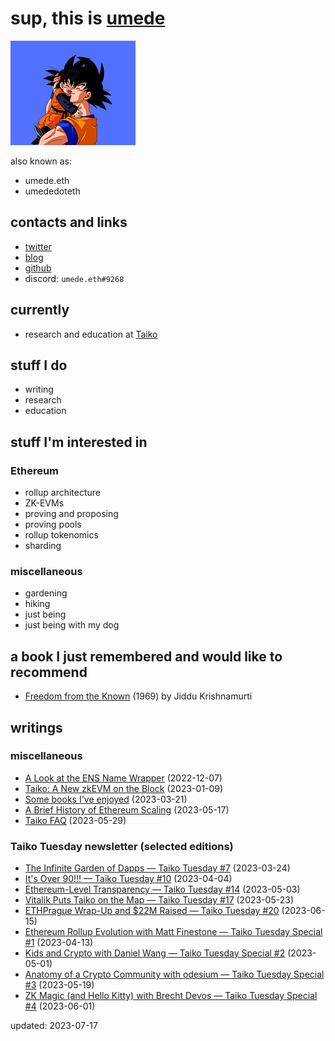# sup, this is <ins>umede</ins>

<img src="./Untitled design (5) - Copy.png" alt="goku">

also known as:
- umede.eth
- umededoteth

## contacts and links

- [twitter](https://twitter.com/umededoteth)
- [blog](https://mirror.xyz/umede.eth)
- [github](https://github.com/umededoteth/)
- discord: `umede.eth#9268`

## currently

- research and education at [Taiko](https://taiko.xyz/)

## stuff I do

- writing
- research
- education

## stuff I'm interested in

### Ethereum

- rollup architecture
- ZK-EVMs
- proving and proposing
- proving pools
- rollup tokenomics
- sharding

### miscellaneous

- gardening
- hiking
- just being
- just being with my dog

## a book I just remembered and would like to recommend

- [Freedom from the Known](https://www.goodreads.com/book/show/143877.Freedom_from_the_Known?from_search=true&from_srp=true&qid=o8tHvlfqCn&rank=1) (1969) by Jiddu Krishnamurti

## writings

### miscellaneous

- [A Look at the ENS Name Wrapper](https://mirror.xyz/umede.eth/sTO6Lu78GWMoS3wj7zUvqKdByKocjMWwz6RCoyCow6o) (2022-12-07)
- [Taiko: A New zkEVM on the Block](https://mirror.xyz/umede.eth/gDuDNng_xHcGFOLZb9-JogcU3d2Em4l9dp32Om3YHjc) (2023-01-09)
- [Some books I've enjoyed](https://mirror.xyz/umede.eth/or_tHFGRpznkR9vZq5pY1m40pQ2c4ktVuA7WjqNkqXg) (2023-03-21)
- [A Brief History of Ethereum Scaling](https://mirror.xyz/umede.eth/zo2_6TU4dNvhN9R45Dp7qf13e6H8kAzm0yFSEzSX5eE) (2023-05-17)
- [Taiko FAQ](https://mirror.xyz/umede.eth/FCZO6v3MkHgL0G3CZaDLlVjsy5cZ6qjeZe7NpLmv5pc) (2023-05-29)

### Taiko Tuesday newsletter (selected editions)

- [The Infinite Garden of Dapps — Taiko Tuesday #7](https://umede.substack.com/p/the-infinite-garden-of-dapps-taiko) (2023-03-24)
- [It's Over 90!!! — Taiko Tuesday #10](https://umede.substack.com/p/its-over-90-taiko-tuesday-10) (2023-04-04)
- [Ethereum-Level Transparency — Taiko Tuesday #14](https://umede.substack.com/p/ethereum-level-transparency-taiko) (2023-05-03)
- [Vitalik Puts Taiko on the Map — Taiko Tuesday #17](https://umede.substack.com/p/vitalik-puts-taiko-on-the-map-taiko) (2023-05-23)
- [ETHPrague Wrap-Up and $22M Raised — Taiko Tuesday #20](https://umede.substack.com/p/ethprague-wrap-up-and-22m-raised) (2023-06-15)
- [Ethereum Rollup Evolution with Matt Finestone — Taiko Tuesday Special #1](https://umede.substack.com/p/ethereum-rollup-evolution-with-matt) (2023-04-13)
- [Kids and Crypto with Daniel Wang — Taiko Tuesday Special #2](https://umede.substack.com/p/kids-and-crypto-with-daniel-wang) (2023-05-01)
- [Anatomy of a Crypto Community with odesium — Taiko Tuesday Special #3](https://umede.substack.com/p/anatomy-of-a-crypto-community-with) (2023-05-19)
- [ZK Magic (and Hello Kitty) with Brecht Devos — Taiko Tuesday Special #4](https://umede.substack.com/p/zk-magic-and-hello-kitty-with-brecht) (2023-06-01)

updated: 2023-07-17
